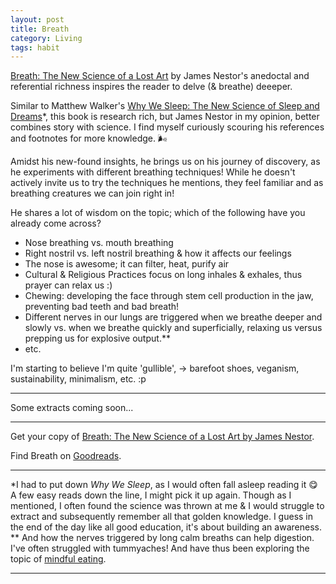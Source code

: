 ```yaml
---
layout: post
title: Breath
category: Living
tags: habit
---
```


[Breath: The New Science of a Lost Art][id1] by James Nestor's anedoctal and referential richness inspires the reader to delve (& breathe) deeeper.

Similar to Matthew Walker's [Why We Sleep: The New Science of Sleep and Dreams][id2]*, this book is research rich, but James Nestor in my opinion, better combines story with science. I find myself curiously scouring his references and footnotes for more knowledge. 🌬

Amidst his new-found insights, he brings us on his journey of discovery, as he experiments with different breathing techniques! While he doesn't actively invite us to try the techniques he mentions, they feel familiar and as breathing creatures we can join right in!

He shares a lot of wisdom on the topic; which of the following have you already come across?

- Nose breathing vs. mouth breathing
- Right nostril vs. left nostril breathing & how it affects our feelings
- The nose is awesome; it can filter, heat, purify air
- Cultural & Religious Practices focus on long inhales & exhales, thus prayer can relax us :)
- Chewing: developing the face through stem cell production in the jaw, preventing bad teeth and bad breath!
- Different nerves in our lungs are triggered when we breathe deeper and slowly vs. when we breathe quickly and superficially, relaxing us versus prepping us for explosive output.\*\*
- etc.

I'm starting to believe I'm quite 'gullible', -> barefoot shoes, veganism, sustainability, minimalism, etc. :p

---
Some extracts coming soon...

---

Get your copy of [Breath: The New Science of a Lost Art by James Nestor][id1].

Find Breath on [Goodreads][id3].

---

\*I had to put down _Why We Sleep_, as I would often fall asleep reading it 😋 A few easy reads down the line, I might pick it up again. Though as I mentioned, I often found the science was thrown at me & I would struggle to extract and subsequently remember all that golden knowledge. I guess in the end of the day like all good education, it's about building an awareness.
\*\* And how the nerves triggered by long calm breaths can help digestion. I've often struggled with tummyaches! And have thus been exploring the topic of [mindful eating][id4].


---

[id1]: https://www.amazon.co.uk/gp/product/0241289076/ref=as_li_tl?ie=UTF8&camp=1634&creative=6738&creativeASIN=0241289076&linkCode=as2&tag=dudolavida-21&linkId=c83fcf82adc29636ef3536c8620c8eb6 "Amazon Affiliate Link"

[id2]: https://www.amazon.co.uk/gp/product/0141983760/ref=as_li_tl?ie=UTF8&camp=1634&creative=6738&creativeASIN=0141983760&linkCode=as2&tag=dudolavida-21&linkId=e2fc31974929fc978f9369b11b88bcd8" "Amazon Affiliate Link"

[id3]: https://www.goodreads.com/book/show/51202932-breath "Goodreads link"

[id4]: https://dudolavida.com/mindful-eating "Mindful eating"
